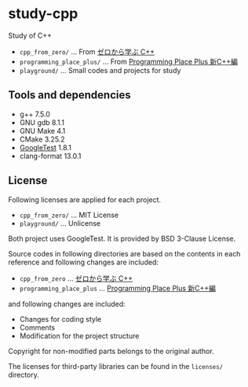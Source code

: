 # study-cpp

Study of C++

- `cpp_from_zero/` ... From [ゼロから学ぶ C++](https://rinatz.github.io/cpp-book/)
- `programming_place_plus/` ... From [Programming Place Plus 新C++編](https://programming-place.net/ppp/contents/cpp2/index.html)
- `playground/` ... Small codes and projects for study

## Tools and dependencies

- g++ 7.5.0
- GNU gdb 8.1.1
- GNU Make 4.1
- CMake 3.25.2
- [GoogleTest](https://github.com/google/googletest/tree/main) 1.8.1
- clang-format 13.0.1

## License

Following licenses are applied for each project.

- `cpp_from_zero/` ... MIT License
- `playground/` ... Unlicense

Both project uses GoogleTest. It is provided by BSD 3-Clause License.

Source codes in following directories are based on the contents in each reference  and following changes are included:

- `cpp_from_zero` ... [ゼロから学ぶ C++](https://rinatz.github.io/cpp-book/)
- `programming_place_plus` ... [Programming Place Plus 新C++編](https://programming-place.net/ppp/contents/cpp2/index.html)

and following changes are included:

- Changes for coding style
- Comments
- Modification for the project structure

Copyright for non-modified parts belongs to the original author.

The licenses for third-party libraries can be found in the `licenses/` directory.
